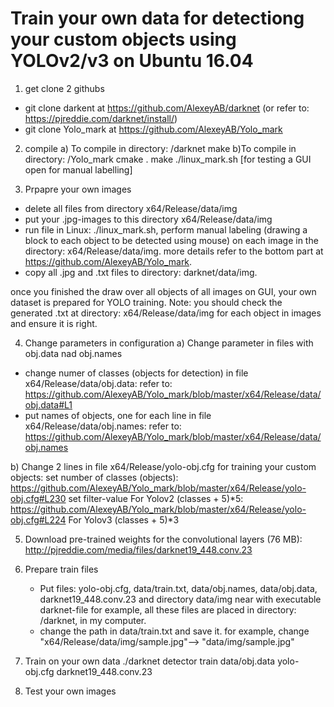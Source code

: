 # Train your own data for detectiong your custom objects using YOLOv2/v3 on Ubuntu 16.04

1) get clone 2 githubs
* git clone darkent at https://github.com/AlexeyAB/darknet
   (or refer to: https://pjreddie.com/darknet/install/)   
*  git clone Yolo_mark at https://github.com/AlexeyAB/Yolo_mark

2) compile 
a) To compile in directory: /darknet 
make
b)To compile in directory: /Yolo_mark
cmake .
make
./linux_mark.sh [for testing a GUI open for manual labelling] 


3) Prpapre your own images
* delete all files from directory x64/Release/data/img
* put your .jpg-images to this directory x64/Release/data/img
* run file in Linux: ./linux_mark.sh, perform manual labeling (drawing a block to each object to be detected using mouse) on each image in the directory: x64/Release/data/img.
   more details refer to the bottom part at https://github.com/AlexeyAB/Yolo_mark.
* copy all .jpg and .txt files to directory: darknet/data/img.


once you finished the draw over all objects of all images on GUI, your own dataset is prepared for YOLO training.
Note: you should check the generated .txt at directory: x64/Release/data/img for each object in images and ensure it is right.

4) Change parameters in configuration 
a) Change parameter in files with obj.data nad obj.names
* change numer of classes (objects for detection) in file x64/Release/data/obj.data: 
   refer to: https://github.com/AlexeyAB/Yolo_mark/blob/master/x64/Release/data/obj.data#L1
* put names of objects, one for each line in file x64/Release/data/obj.names: 
   refer to: https://github.com/AlexeyAB/Yolo_mark/blob/master/x64/Release/data/obj.names

b) Change 2 lines in file x64/Release/yolo-obj.cfg for training your custom objects:
set number of classes (objects): https://github.com/AlexeyAB/Yolo_mark/blob/master/x64/Release/yolo-obj.cfg#L230
set filter-value
For Yolov2 (classes + 5)*5: https://github.com/AlexeyAB/Yolo_mark/blob/master/x64/Release/yolo-obj.cfg#L224
For Yolov3 (classes + 5)*3


5) Download pre-trained weights for the convolutional layers (76 MB): 
 http://pjreddie.com/media/files/darknet19_448.conv.23

6) Prepare train files
   * Put files: yolo-obj.cfg, data/train.txt, data/obj.names, data/obj.data, darknet19_448.conv.23 and directory data/img near with executable darknet-file
   for example, all these files are placed in directory: /darknet, in my computer.
   * change the path in data/train.txt and save it. 
    for example, change "x64/Release/data/img/sample.jpg"--> "data/img/sample.jpg"
 
7) Train on your own data
  ./darknet detector train data/obj.data yolo-obj.cfg darknet19_448.conv.23

8) Test your own images
